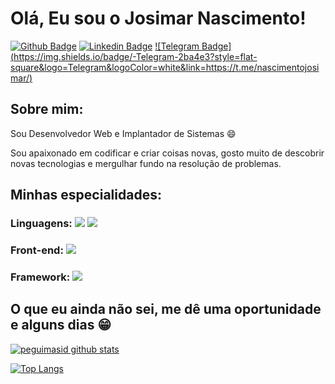 
# Olá, Eu sou o Josimar Nascimento!

[![Github Badge](https://img.shields.io/badge/-Github-000?style=flat-square&logo=Github&logoColor=white&link=https://github.com/NascimentoJosimar/)](https://github.com/NascimentoJosimar)
[![Linkedin Badge](https://img.shields.io/badge/-LinkedIn-blue?style=flat-square&logo=Linkedin&logoColor=white&link=https://www.linkedin.com/in/josimarnascimento/)](https://www.linkedin.com/in/josimarnascimento/)
[![Telegram Badge] (https://img.shields.io/badge/-Telegram-2ba4e3?style=flat-square&logo=Telegram&logoColor=white&link=https://t.me/nascimentojosimar/)](https://t.me/nascimentojosimar/)

## Sobre mim:

Sou Desenvolvedor Web e Implantador de Sistemas :smile:

Sou apaixonado em codificar e criar coisas novas, gosto muito de descobrir novas tecnologias e mergulhar fundo na resolução de problemas.

## Minhas especialidades:

### Linguagens: <img src="https://img.shields.io/badge/JavaScript-323330?style=for-the-badge&logo=javascript&logoColor=F7DF1E"/> <img src="https://img.shields.io/badge/Python-3776AB?&style=for-the-badge&logo=python&logoColor=yellow"/>


### Front-end: <img src ="https://img.shields.io/badge/HTML5-E34F26?style=for-the-badge&logo=html5&logoColor=white"/> <img ser="https://img.shields.io/badge/CSS3-1572B6?style=for-the-badge&logo=css3&logoColor=white"/>

### Framework: <img src="https://img.shields.io/badge/Bootstrap-563D7C?style=for-the-badge&logo=bootstrap&logoColor=white"/>

## O que eu ainda não sei, me dê uma oportunidade e alguns dias 😁

[![peguimasid github stats](https://github-readme-stats.vercel.app/api?username=NascimentoJosimar&show_icons=true&title_color=fff&icon_color=7159c1&text_color=f8f8f2&bg_color=171c24&count_private=true)](https://github.com/NascimentoJosimar)

[![Top Langs](https://github-readme-stats.vercel.app/api/top-langs/?username=NascimentoJosimarg&layout=compact&title_color=fff&text_color=f8f8f2&hide=java&bg_color=171c24)](https://github.com/NascimentoJosimar)
